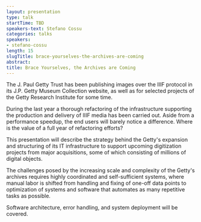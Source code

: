```yaml
---
layout: presentation
type: talk
startTime: TBD
speakers-text: Stefano Cossu
categories: talks
speakers:
- stefano-cossu
length: 15
slugTitle: brace-yourselves-the-archives-are-coming
abstract:
title: Brace Yourselves, the Archives are Coming
---
```

The J. Paul Getty Trust has been publishing images over the IIIF protocol in its J.P. Getty Museum Collection website, as well as for selected projects of the Getty Research Institute for some time.

During the last year a thorough refactoring of the infrastructure supporting the production and delivery of IIIF media has been carried out. Aside from a performance speedup, the end users will barely notice a difference. Where is the value of a full year of refactoring efforts?

This presentation will describe the strategy behind the Getty's expansion and structuring of its IT infrastructure to support upcoming digitization projects from major acquisitions, some of which consisting of millions of digital objects.

The challenges posed by the increasing scale and complexity of the Getty's archives requires highly coordinated and self-sufficient systems, where manual labor is shifted from handling and fixing of one-off data points to optimization of systems and software that automates as many repetitive tasks as possible.

Software architecture, error handling, and system deployment will be covered.